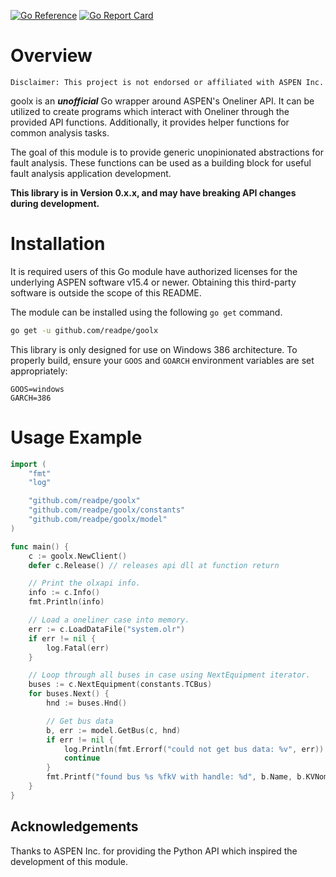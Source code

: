 [![Go Reference](https://pkg.go.dev/badge/github.com/readpe/goolx.svg)](https://pkg.go.dev/github.com/readpe/goolx)
[![Go Report Card](https://goreportcard.com/badge/github.com/readpe/goolx)](https://goreportcard.com/report/github.com/readpe/goolx)


# Overview

`Disclaimer: This project is not endorsed or affiliated with ASPEN Inc.`

goolx is an **_unofficial_** Go wrapper around ASPEN's Oneliner API. It can be utilized to create programs which interact with Oneliner through the provided API functions. Additionally, it provides helper functions for common analysis tasks.

The goal of this module is to provide generic unopinionated abstractions for fault analysis. These functions can be used as a building block for useful fault analysis application development.

**This library is in Version 0.x.x, and may have breaking API changes during development.** 

# Installation
It is required users of this Go module have authorized licenses for the underlying ASPEN software v15.4 or newer. Obtaining this third-party software is outside the scope of this README. 

The module can be installed using the following `go get` command.
```bash
go get -u github.com/readpe/goolx
```

This library is only designed for use on Windows 386 architecture. To properly build, ensure your `GOOS` and `GOARCH` environment variables are set appropriately:

```
GOOS=windows
GARCH=386
```

# Usage Example
```go
import (
	"fmt"
	"log"

	"github.com/readpe/goolx"
	"github.com/readpe/goolx/constants"
	"github.com/readpe/goolx/model"
)

func main() {
	c := goolx.NewClient()
	defer c.Release() // releases api dll at function return

	// Print the olxapi info.
	info := c.Info()
	fmt.Println(info)

	// Load a oneliner case into memory.
	err := c.LoadDataFile("system.olr")
	if err != nil {
		log.Fatal(err)
	}

	// Loop through all buses in case using NextEquipment iterator.
	buses := c.NextEquipment(constants.TCBus)
	for buses.Next() {
		hnd := buses.Hnd()

		// Get bus data
		b, err := model.GetBus(c, hnd)
		if err != nil {
			log.Println(fmt.Errorf("could not get bus data: %v", err))
			continue
		}
		fmt.Printf("found bus %s %fkV with handle: %d", b.Name, b.KVNominal, b.HND)
	}
}
```

## Acknowledgements
Thanks to ASPEN Inc. for providing the Python API which inspired the development of this module.

